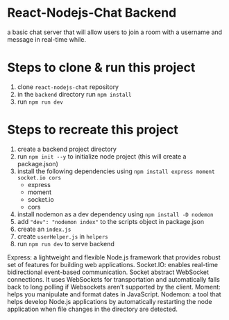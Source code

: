# React-Nodejs-Chat Backend 

a basic chat server that will allow users to join a room with a username and message in real-time while. 

# Steps to clone & run this project
1) clone `react-nodejs-chat` repository
2) in the `backend` directory run `npm install`
3) run `npm run dev`

# Steps to recreate this project
1) create a backend project directory 
2) run `npm init --y` to initialize node project (this will create a package.json)
3) install the following dependencies using `npm install express moment socket.io cors`
    - express 
    - moment
    - socket.io
    - cors
4) install nodemon as a dev dependency using `npm install -D nodemon` 
5) add ` "dev": "nodemon index" ` to the scripts object in package.json
6) create an `index.js `
7) create `userHelper.js` in `helpers`
8) run `npm run dev` to serve backend





Express: a lightweight and flexible Node.js framework that provides robust set of features for building web applications.
Socket.IO: enables real-time bidirectional event-based communication. Socket abstract WebSocket connections. It uses WebSockets for transportation and automatically falls back to long polling if Websockets aren’t supported by the client.‍
Moment: helps you manipulate and format dates in JavaScript.‍
Nodemon: a tool that helps develop Node.js applications by automatically restarting the node application when file changes in the directory are detected.
